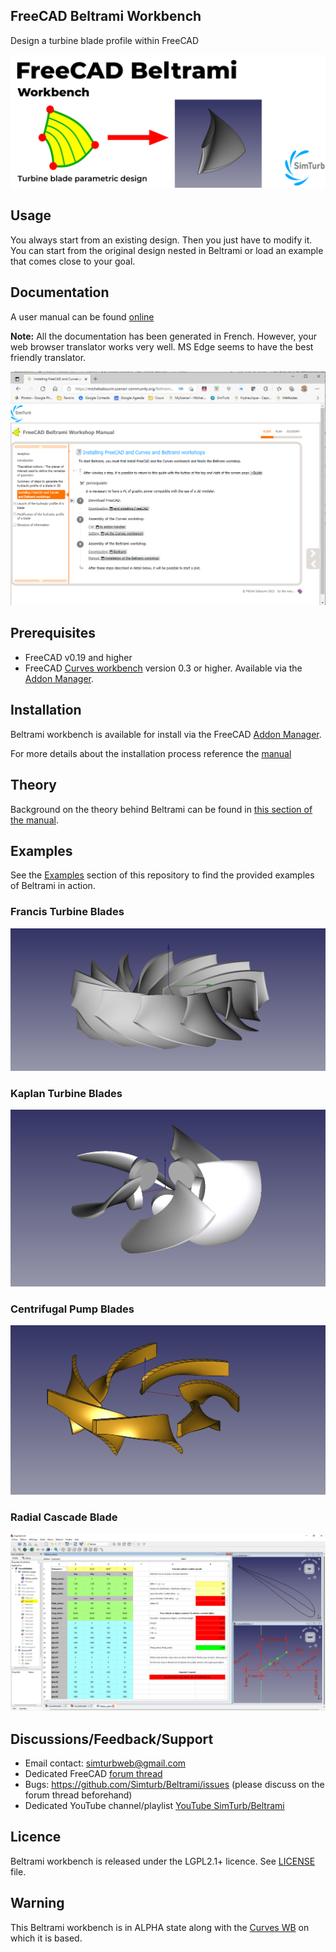 ## FreeCAD Beltrami Workbench

Design a turbine blade profile within FreeCAD

![Image of Beltrami](Resources/repository-open-graph-beltrami.png)

## Usage

You always start from an existing design. Then you just have to modify it.
You can start from the original design nested in Beltrami or load an example that comes close to your goal.

## Documentation

A user manual can be found [online](https://michelsabourin.scenari-community.org/Outils/Manuel_utilisateur/co/Manuel_utilisateur.html) 

**Note:** All the documentation has been generated in French. However, your web browser translator works very well. MS Edge seems to have the best friendly translator.

![Image of Installation](Resources/Installation.png)

## Prerequisites

* FreeCAD v0.19 and higher
* FreeCAD [Curves workbench](https://github.com/tomate44/CurvesWB/) version 0.3 or higher. Available via the [Addon Manager](https://wiki.freecad.org/Std_AddonMgr).

## Installation

Beltrami workbench is available for install via the FreeCAD [Addon Manager](https://wiki.freecad.org/Std_AddonMgr).

For more details about the installation process reference the [manual](https://michelsabourin.scenari-community.org/Outils/Manuel_utilisateur/co/2_InstallationFreeCAD.html) 

## Theory

Background on the theory behind Beltrami can be found in [this section of the manual](https://michelsabourin.scenari-community.org/SimTurbMeth/co/0_1_Methode_de_trace.html).

## Examples

See the [Examples](https://github.com/Simturb/Beltrami/tree/main/Examples) section of this repository to find the provided examples of Beltrami in action.

### Francis Turbine Blades

![Image of Francis](Examples/Francis.png)

### Kaplan Turbine Blades

![Image of Kaplan](Examples/Kaplan.png)

### Centrifugal Pump Blades

![Image of pump](Examples/Pompe.png)

### Radial Cascade Blade

![Image of radial Cascade blade](Examples/CascadeRadiale.png)

## Discussions/Feedback/Support

* Email contact: simturbweb@gmail.com
* Dedicated FreeCAD [forum thread](https://forum.freecadweb.org/viewtopic.php?f=8&t=62056)
* Bugs: https://github.com/Simturb/Beltrami/issues (please discuss on the forum thread beforehand)
* Dedicated YouTube channel/playlist [YouTube SimTurb/Beltrami](https://www.youtube.com/playlist?list=PLBEuUSiaphy0sQsR1XlUFJ3OMMKjDw_Wx)

## Licence

Beltrami workbench is released under the LGPL2.1+ licence. See [LICENSE](LICENSE) file.

## Warning

This Beltrami workbench is in ALPHA state along with the [Curves WB](https://github.com/tomate44/CurvesWB/) on which it is based.
